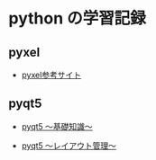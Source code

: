 # python の学習記録

## pyxel
- [pyxel参考サイト](https://cpp-learning.com/pyxel_tutorial/)

## pyqt5

- [pyqt5 ～基礎知識～](https://qiita.com/montblanc18/items/0188ff680acf028d4b63)

- [pyqt5 ～レイアウト管理～](https://qiita.com/Nobu12/items/81da82b8b984bf54f0a0)
